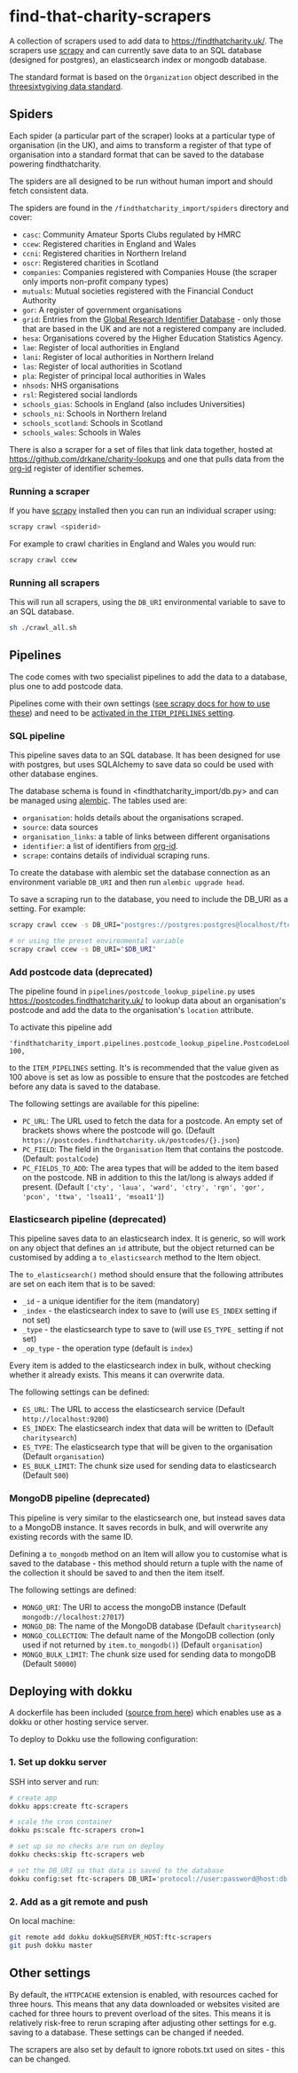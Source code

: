 # find-that-charity-scrapers

A collection of scrapers used to add data to <https://findthatcharity.uk/>.
The scrapers use [scrapy](https://scrapy.org/) and can currently save data to
an SQL database (designed for postgres), an elasticsearch index or mongodb 
database.

The standard format is based on the `Organization` object described in the
[threesixtygiving data standard](http://standard.threesixtygiving.org/en/latest/_static/docson/index.html#../360-giving-schema.json$$expand).

## Spiders

Each spider (a particular part of the scraper) looks at a particular type of
organisation (in the UK), and aims to transform a register of that type of 
organisation into a standard format that can be saved to the database powering 
findthatcharity.

The spiders are all designed to be run without human import and should fetch
consistent data.

The spiders are found in the `/findthatcharity_import/spiders` directory and cover:

 - `casc`: Community Amateur Sports Clubs regulated by HMRC
 - `ccew`: Registered charities in England and Wales
 - `ccni`: Registered charities in Northern Ireland
 - `oscr`: Registered charities in Scotland
 - `companies`: Companies registered with Companies House (the scraper only imports non-profit company types)
 - `mutuals`: Mutual societies registered with the Financial Conduct Authority
 - `gor`: A register of government organisations
 - `grid`: Entries from the [Global Research Identifier Database](https://www.grid.ac/) - only those that are based in the UK and are not a registered company are included.
 - `hesa`: Organisations covered by the Higher Education Statistics Agency.
 - `lae`: Register of local authorities in England
 - `lani`: Register of local authorities in Northern Ireland
 - `las`: Register of local authorities in Scotland
 - `pla`: Register of principal local authorities in Wales
 - `nhsods`: NHS organisations
 - `rsl`: Registered social landlords
 - `schools_gias`: Schools in England (also includes Universities)
 - `schools_ni`: Schools in Northern Ireland
 - `schools_scotland`: Schools in Scotland
 - `schools_wales`: Schools in Wales

There is also a scraper for a set of files that link data together, hosted
at <https://github.com/drkane/charity-lookups> and one that pulls data from
the [org-id](https://org-id.guide/) register of identifier schemes.

### Running a scraper

If you have [scrapy](https://scrapy.org/) installed then you can run an
individual scraper using:

```bash
scrapy crawl <spiderid>
```

For example to crawl charities in England and Wales you would run:

```bash
scrapy crawl ccew
```

### Running all scrapers

This will run all scrapers, using the `DB_URI` environmental variable
to save to an SQL database.

```bash
sh ./crawl_all.sh
```

## Pipelines

The code comes with two specialist pipelines to add the data to a database, plus one to add postcode data.

Pipelines come with their own settings ([see scrapy docs for how to use these](https://docs.scrapy.org/en/latest/topics/settings.html#populating-the-settings)) 
and need to be [activated in the `ITEM_PIPELINES` setting](https://docs.scrapy.org/en/latest/topics/item-pipeline.html#activating-an-item-pipeline-component).

### SQL pipeline

This pipeline saves data to an SQL database. It has been designed for use with 
postgres, but uses SQLAlchemy to save data so could be used with other database
engines.

The database schema is found in <findthatcharity_import/db.py> and can be managed
using [alembic](https://alembic.sqlalchemy.org/en/latest/). The tables used are:

- `organisation`: holds details about the organisations scraped.
- `source`: data sources
- `organisation_links`: a table of links between different organisations
- `identifier`: a list of identifiers from [org-id](https://org-id.guide).
- `scrape`: contains details of individual scraping runs.

To create the database with alembic set the database connection as an environment
variable `DB_URI` and then run `alembic upgrade head`.

To save a scraping run to the database, you need to include the DB_URI as a setting.
For example:

```sh
scrapy crawl ccew -s DB_URI="postgres://postgres:postgres@localhost/ftc"

# or using the preset environmental variable
scrapy crawl ccew -s DB_URI="$DB_URI"
```

### Add postcode data (deprecated)

The pipeline found in `pipelines/postcode_lookup_pipeline.py` uses <https://postcodes.findthatcharity.uk/> to lookup data about an organisation's postcode and add the data to the organisation's `location` attribute.

To activate this pipeline add 

```
'findthatcharity_import.pipelines.postcode_lookup_pipeline.PostcodeLookupPipeline': 100,
```

to the `ITEM_PIPELINES` setting. It's is recommended that the value given as 100 above is set as low as possible to ensure that the postcodes are fetched before any data is saved to the database.

The following settings are available for this pipeline:

- `PC_URL`: The URL used to fetch the data for a postcode. An empty set of brackets shows where the postcode will go. (Default `https://postcodes.findthatcharity.uk/postcodes/{}.json`)
- `PC_FIELD`: The field in the `Organisation` Item that contains the postcode. (Default: `postalCode`)
- `PC_FIELDS_TO_ADD`: The area types that will be added to the item based on the postcode. NB in addition to this the lat/long is always added if present. (Default `['cty', 'laua', 'ward', 'ctry', 'rgn', 'gor', 'pcon', 'ttwa', 'lsoa11', 'msoa11']`)

### Elasticsearch pipeline (deprecated)

This pipeline saves data to an elasticsearch index. It is generic, so will work on any object that defines an `id` attribute, but the object returned can be customised by adding a `to_elasticsearch` method to the Item object.

The `to_elasticsearch()` method should ensure that the following attributes are set on each item that is to be saved:

- `_id` - a unique identifier for the item (mandatory)
- `_index` - the elasticsearch index to save to (will use `ES_INDEX` setting if not set)
- `_type` - the elasticsearch type to save to (will use `ES_TYPE_` setting if not set)
- `_op_type` - the operation type (default is `index`)

Every item is added to the elasticsearch index in bulk, without checking whether it already exists. This means it can overwrite data.

The following settings can be defined:

- `ES_URL`: The URL to access the elasticsearch service (Default `http://localhost:9200`)
- `ES_INDEX`: The elasticsearch index that data will be written to (Default `charitysearch`)
- `ES_TYPE`: The elasticsearch type that will be given to the organisation (Default `organisation`)
- `ES_BULK_LIMIT`: The chunk size used for sending data to elasticsearch (Default `500`)

### MongoDB pipeline (deprecated)

This pipeline is very similar to the elasticsearch one, but instead saves data to a MongoDB instance. It saves records in bulk, and will overwrite any existing records with the same ID.

Defining a `to_mongodb` method on an Item will allow you to customise what is saved to the database - this method should return a tuple with the name of the collection it should be saved to and then the item itself.

The following settings are defined:

- `MONGO_URI`: The URI to access the mongoDB instance (Default `mongodb://localhost:27017`)
- `MONGO_DB`: The name of the MongoDB database (Default `charitysearch`)
- `MONGO_COLLECTION`: The default name of the MongoDB collection (only used if not returned by `item.to_mongodb()`) (Default `organisation`)
- `MONGO_BULK_LIMIT`: The chunk size used for sending data to mongoDB (Default `50000`)

## Deploying with dokku

A dockerfile has been included ([source from here](https://github.com/cdrx/scrapyd-authenticated))
which enables use as a dokku or other hosting service server.

To deploy to Dokku use the following configuration:

### 1. Set up dokku server

SSH into server and run:

```bash
# create app
dokku apps:create ftc-scrapers

# scale the cron container
dokku ps:scale ftc-scrapers cron=1

# set up so no checks are run on deploy
dokku checks:skip ftc-scrapers web

# set the DB_URI so that data is saved to the database
dokku config:set ftc-scrapers DB_URI='protocol://user:password@host:db'
```

### 2. Add as a git remote and push

On local machine:

```bash
git remote add dokku dokku@SERVER_HOST:ftc-scrapers
git push dokku master
```

## Other settings

By default, the `HTTPCACHE` extension is enabled, with resources cached for three hours.
This means that any data downloaded or websites visited are cached for three hours to prevent
overload of the sites. This means it is relatively risk-free to rerun scraping after 
adjusting other settings for e.g. saving to a database. These settings can be changed
if needed.

The scrapers are also set by default to ignore robots.txt used on sites - this can be changed.
